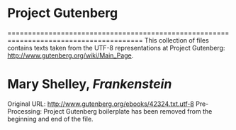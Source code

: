 # Project Gutenberg
=======================================================================================
This collection of files contains texts taken from the UTF-8 representations at Project Gutenberg: http://www.gutenberg.org/wiki/Main_Page.

# Mary Shelley, *Frankenstein*
Original URL: http://www.gutenberg.org/ebooks/42324.txt.utf-8
Pre-Processing: Project Gutenberg boilerplate has been removed from the beginning and 
end of the file.
